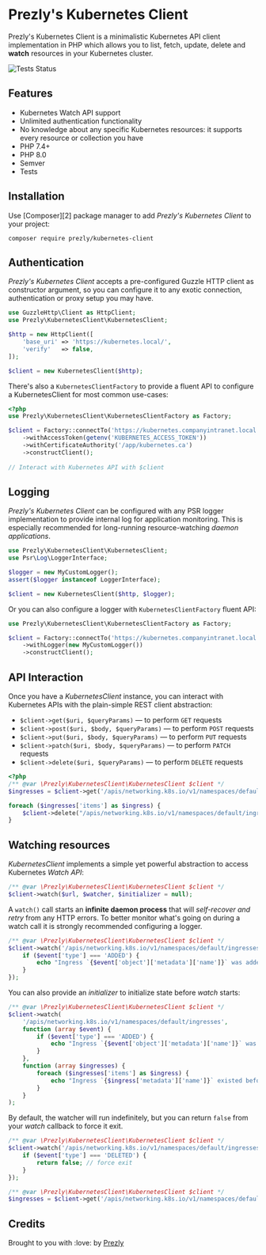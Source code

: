 # Prezly's Kubernetes Client

Prezly's Kubernetes Client is a minimalistic Kubernetes API client implementation in PHP 
which allows you to list, fetch, update, delete and **watch** resources in your Kubernetes cluster.

![Tests Status][badge]


## Features

- Kubernetes Watch API support
- Unlimited authentication functionality
- No knowledge about any specific Kubernetes resources: it supports every resource or collection you have
- PHP 7.4+
- PHP 8.0
- Semver
- Tests


## Installation

Use [Composer][2] package manager to add *Prezly's Kubernetes Client* to your project:

```
composer require prezly/kubernetes-client
```


## Authentication

*Prezly's Kubernetes Client* accepts a pre-configured Guzzle HTTP client as constructor argument,
so you can configure it to any exotic connection, authentication or proxy setup you may have.

```php
use GuzzleHttp\Client as HttpClient;
use Prezly\KubernetesClient\KubernetesClient;

$http = new HttpClient([
    'base_uri' => 'https://kubernetes.local/',
    'verify'   => false,
]);

$client = new KubernetesClient($http);
```

There's also a `KubernetesClientFactory` to provide a fluent API to configure a KubernetesClient
for most common use-cases: 

```php
<?php
use Prezly\KubernetesClient\KubernetesClientFactory as Factory;

$client = Factory::connectTo('https://kubernetes.companyintranet.local')
    ->withAccessToken(getenv('KUBERNETES_ACCESS_TOKEN'))
    ->withCertificateAuthority('/app/kubernetes.ca')
    ->constructClient();
    
// Interact with Kubernetes API with $client
```


## Logging

*Prezly's Kubernetes Client* can be configured with any PSR logger implementation to provide internal log
for application monitoring. This is especially recommended for long-running resource-watching *daemon applications*.

```php
use Prezly\KubernetesClient\KubernetesClient;
use Psr\Log\LoggerInterface;

$logger = new MyCustomLogger();
assert($logger instanceof LoggerInterface);

$client = new KubernetesClient($http, $logger);
```

Or you can also configure a logger with `KubernetesClientFactory` fluent API:

```php
use Prezly\KubernetesClient\KubernetesClientFactory as Factory;

$client = Factory::connectTo('https://kubernetes.companyintranet.local')
    ->withLogger(new MyCustomLogger())
    ->constructClient();
```


## API Interaction

Once you have a *KubernetesClient* instance, you can interact with Kubernetes APIs 
with the plain-simple REST client abstraction: 

- `$client->get($uri, $queryParams)` &mdash; to perform `GET` requests
- `$client->post($uri, $body, $queryParams)` &mdash; to perform `POST` requests
- `$client->put($uri, $body, $queryParams)` &mdash; to perform `PUT` requests
- `$client->patch($uri, $body, $queryParams)` &mdash; to perform `PATCH` requests
- `$client->delete($uri, $queryParams)` &mdash; to perform `DELETE` requests

```php
<?php
/** @var \Prezly\KubernetesClient\KubernetesClient $client */
$ingresses = $client->get('/apis/networking.k8s.io/v1/namespaces/default/ingresses');

foreach ($ingresses['items'] as $ingress) {
    $client->delete("/apis/networking.k8s.io/v1/namespaces/default/ingresses/{$ingress['metadata']['name']}");
}
```


## Watching resources

*KubernetesClient* implements a simple yet powerful abstraction to access Kubernetes *Watch API*:

```php
/** @var \Prezly\KubernetesClient\KubernetesClient $client */
$client->watch($url, $watcher, $initializer = null);
```

A `watch()` call starts an **infinite daemon process** that will *self-recover and retry* from any HTTP errors.
To better monitor what's going on during a watch call it is strongly recommended configuring a logger.

```php
/** @var \Prezly\KubernetesClient\KubernetesClient $client */
$client->watch('/apis/networking.k8s.io/v1/namespaces/default/ingresses', function (array $event) {
    if ($event['type'] === 'ADDED') {
        echo "Ingress `{$event['object']['metadata']['name']}` was added\n";
    }
});
```

You can also provide an *initializer* to initialize state before *watch* starts:

```php
/** @var \Prezly\KubernetesClient\KubernetesClient $client */
$client->watch(
    '/apis/networking.k8s.io/v1/namespaces/default/ingresses', 
    function (array $event) {
        if ($event['type'] === 'ADDED') {
            echo "Ingress `{$event['object']['metadata']['name']}` was added\n";
        }
    },
    function (array $ingresses) {
        foreach ($ingresses['items'] as $ingress) {
            echo "Ingress `{$ingress['metadata']['name']}` existed before the watcher started\n";
        }
    }
);
```

By default, the watcher will run indefinitely, but you can return `false` from your *watch* callback to force it exit.

```php
/** @var \Prezly\KubernetesClient\KubernetesClient $client */
$client->watch('/apis/networking.k8s.io/v1/namespaces/default/ingresses', function (array $event) {
    if ($event['type'] === 'DELETED') {
        return false; // force exit
    }
});
```

```php
/** @var \Prezly\KubernetesClient\KubernetesClient $client */
$ingresses = $client->get('/apis/networking.k8s.io/v1/namespaces/default/ingresses');
```


## Credits

Brought to you with :love: by [Prezly][prezly]


[prezly]: https://www.prezly.com/?utm_source=github&utm_campaign=prezly/kubernetes-client
[badge]: https://github.com/prezly/kubernetes-client/actions/workflows/test.yml/badge.svg
